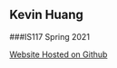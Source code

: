 ## Kevin Huang
###IS117 Spring 2021

[Website Hosted on Github](https://k3vinhu4ng.github.io/Webpack_SASS/)
